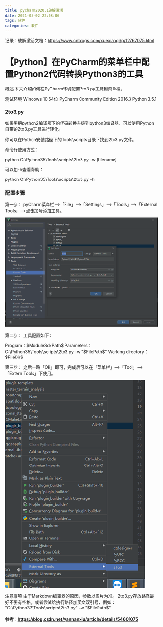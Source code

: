 ```yaml
---
title: pycharm2020.1破解激活
date: 2021-03-02 22:08:06
tags: 软件
categories: 软件
---
```


<!--more-->

记录：破解激活文档：https://www.cnblogs.com/xuexianqi/p/12767075.html



# 【Python】在PyCharm的菜单栏中配置Python2代码转换Python3的工具

概述
本文介绍如何在PyCharm环境配置2to3.py工具到菜单栏。

测试环境
Windows 10 64位
PyCharm Community Edition 2016.3
Python 3.5.1

### 2to3.py

如果要把python2编译器下的代码转换升级到python3编译器，可以使用Python自带的2to3.py工具进行转化。

你可以在Python安装路径下的Tools\scripts目录下找到2to3.py文件。

命令行使用方式：

python C:\Python35\Tools\scripts\2to3.py -w [filename]

可以加-h查看帮助：

python C:\Python35\Tools\scripts\2to3.py -h

### 配置步骤

第一步：
pyCharm菜单栏–>「File」–>「Settings」–>「Tools」–>「External Tools」–>点击加号添加工具。

![image-20210313194349723](pycharm-install/image-20210313194349723.png)


第二步：
工具配置如下：

Program：\$ModuleSdkPath\$
Parameters：C:\Python35\Tools\scripts\2to3.py -w "\$FilePath\$"
Working directory：\$FileDir\$

第三步：
之后一路「OK」即可，完成后可以在「菜单栏」–>「Tool」–>「Extern Tools」下使用。

![image-20210313194650582](pycharm-install/image-20210313194650582.png)

注意事项
由于Markdown编辑器的原因，参数以图片为准。
2to3.py存放路径最好不要有空格，或者尝试给执行路径加英文双引号，例如：
"C:\Python37\Tools\scripts\2to3.py" -w "\$FilePath\$"




#### 参考：https://blog.csdn.net/yannanxiu/article/details/54601075

